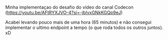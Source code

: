 Minha implementaçao do desafio do vídeo do canal Codecon (https://youtu.be/AFtRYXJVO-4?si=-jblvxGNkKGQp9eJ) 

Acabei levando pouco mais de uma hora (65 minutos) e não consegui implementar o ultimo endpoint a tempo (o que roda todos os outros juntos). xD
